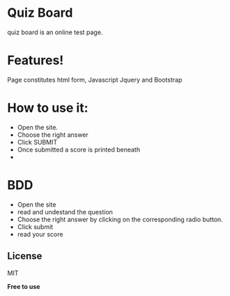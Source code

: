 # Quiz Board
quiz board is an online test page.

# Features!

 Page constitutes html form, Javascript Jquery and Bootstrap

 # How to use it:
 - Open the site.
 - Choose the right answer
 -  Click SUBMIT
 - Once submitted a score is printed beneath
 -
 # BDD
- Open the site
- read and undestand the question
- Choose the right answer by clicking on the corresponding radio button.
- Click submit
- read your score

License
----

MIT


**Free to use**
